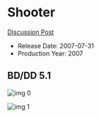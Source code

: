 # Shooter

[Discussion Post](https://www.avsforum.com/threads/bass-eq-for-filtered-movies.2995212/post-57703162)

* Release Date: 2007-07-31
* Production Year: 2007

## BD/DD 5.1

![img 0](https://i.imgur.com/qid9u7t.jpg)

![img 1](https://i.imgur.com/MQ0RQw4.png)

